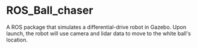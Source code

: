 # ROS_Ball_chaser
A ROS package that simulates a differential-drive robot in Gazebo. Upon launch, the robot will use camera and lidar data to move to the white ball's location. 
